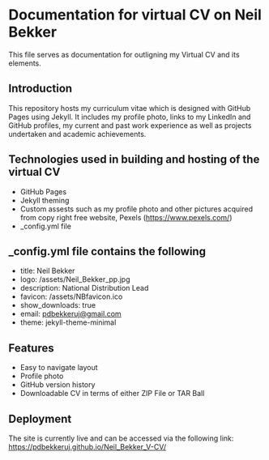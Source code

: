 # Documentation for virtual CV on Neil Bekker

This file serves as documentation for outligning my Virtual CV and its elements.

## Introduction

This repository hosts my curriculum vitae which is designed with GitHub Pages using Jekyll.
It includes my profile photo, links to my LinkedIn and GitHub profiles, my current and past work experience as well as projects undertaken and academic achievements.

## Technologies used in building and hosting of the virtual CV

- GitHub Pages
- Jekyll theming
- Custom assests such as my profile photo and other pictures acquired from copy right free website, Pexels (https://www.pexels.com/)
- _config.yml file

## _config.yml file contains the following

- title: Neil Bekker
- logo: /assets/Neil_Bekker_pp.jpg
- description: National Distribution Lead
- favicon: /assets/NBfavicon.ico
- show_downloads: true
- email: pdbekkeruj@gmail.com
- theme: jekyll-theme-minimal

## Features

- Easy to navigate layout
- Profile photo
- GitHub version history
- Downloadable CV in terms of either ZIP File or TAR Ball

## Deployment

The site is currently live and can be accessed via the following link: https://pdbekkeruj.github.io/Neil_Bekker_V-CV/
